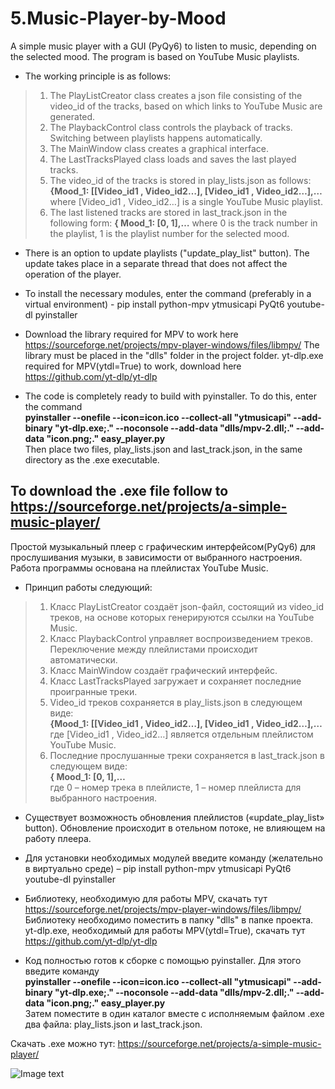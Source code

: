 # 5.Music-Player-by-Mood
A simple music player with a GUI (PyQy6) to listen to music, depending on the selected mood. The program is based on YouTube Music playlists.

- The working principle is as follows:
>1) The PlayListCreator class creates a json file consisting of the video_id of the tracks, based on which links to YouTube Music are generated.
>2) The PlaybackControl class controls the playback of tracks. Switching between playlists happens automatically.
>3) The MainWindow class creates a graphical interface.
>4) The LastTracksPlayed class loads and saves the last played tracks.
>5) The video_id of the tracks is stored in play_lists.json as follows:
**{Mood_1: [[Video_id1 , Video_id2…], [Video_id1 , Video_id2…],…**
where [Video_id1 , Video_id2…] is a single YouTube Music playlist.
>6) The last listened tracks are stored in last_track.json in the following form:
**{ Mood_1: [0, 1],…**
>where 0 is the track number in the playlist, 1 is the playlist number for the selected mood.

- There is an option to update playlists ("update_play_list" button). The update takes place in a separate thread that does not affect the operation of the player.

- To install the necessary modules, enter the command (preferably in a virtual environment) - pip install python-mpv ytmusicapi PyQt6 youtube-dl pyinstaller

- Download the library required for MPV to work here https://sourceforge.net/projects/mpv-player-windows/files/libmpv/ The library must be placed in the "dlls" folder in the project folder.
yt-dlp.exe required for MPV(ytdl=True) to work, download here https://github.com/yt-dlp/yt-dlp

- The code is completely ready to build with pyinstaller.
To do this, enter the command  
**pyinstaller --onefile --icon=icon.ico --collect-all "ytmusicapi" --add-binary "yt-dlp.exe;." --noconsole --add-data "dlls/mpv-2.dll;." --add-data "icon.png;." easy_player.py**  
Then place two files, play_lists.json and last_track.json, in the same directory as the .exe executable.

To download the .exe file follow to https://sourceforge.net/projects/a-simple-music-player/
---
Простой музыкальный плеер с графическим интерфейсом(PyQy6) для прослушивания музыки, в зависимости от выбранного настроения. Работа программы основана на плейлистах YouTube Music. 

- Принцип работы следующий: 
>1)	Класс PlayListCreator создаёт json-файл, состоящий из video_id треков, на основе которых генерируются ссылки на YouTube Music.
>2)	Класс PlaybackControl управляет воспроизведением треков. Переключение между плейлистами происходит автоматически.
>3)	Класс MainWindow создаёт графический интерфейс.
>4)	Класс LastTracksPlayed загружает и сохраняет последние проигранные треки.
>5) Video_id треков сохраняется в play_lists.json в следующем виде:  
**{Mood_1: [[Video_id1 , Video_id2…], [Video_id1 , Video_id2…],…**  
где [Video_id1 , Video_id2…] является отдельным плейлистом YouTube Music.
>6) Последние прослушанные треки сохраняется в last_track.json в следующем виде:  
**{ Mood_1: [0, 1],…**  
>где 0 – номер трека в плейлисте, 1 – номер плейлиста для выбранного настроения.

- Существует возможность обновления плейлистов («update_play_list» button). Обновление происходит в отельном потоке, не влияющем на работу плеера.

- Для установки необходимых модулей введите команду (желательно в виртуально среде) – pip install python-mpv ytmusicapi PyQt6 youtube-dl pyinstaller

- Библиотеку, необходимую для работы MPV, скачать тут https://sourceforge.net/projects/mpv-player-windows/files/libmpv/ Библиотеку необходимо поместить в папку "dlls" в папке проекта.  
yt-dlp.exe, необходимый для работы MPV(ytdl=True), скачать тут https://github.com/yt-dlp/yt-dlp  

- Код полностью готов к сборке с помощью pyinstaller. 
Для этого введите команду   
**pyinstaller --onefile --icon=icon.ico --collect-all "ytmusicapi" --add-binary "yt-dlp.exe;." --noconsole --add-data "dlls/mpv-2.dll;." --add-data "icon.png;." easy_player.py**   
Затем поместите в один каталог вместе с исполняемым файлом .exe два файла: play_lists.json и last_track.json. 

Скачать .exe можно тут: https://sourceforge.net/projects/a-simple-music-player/

![Image text](https://github.com/jimbojimih/4.Music-Player-by-Mood/blob/master/2.jpg)
